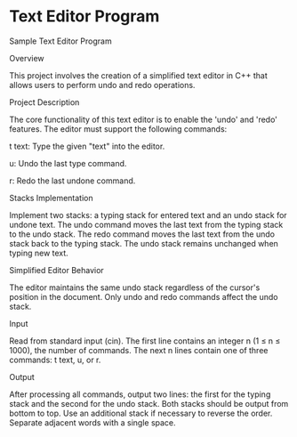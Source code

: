 # Text Editor Program
Sample Text Editor Program

Overview

This project involves the creation of a simplified text editor in C++
that allows users to perform undo and redo operations.


Project Description

The core functionality of this text editor is to enable the 'undo'
and 'redo' features. The editor must support the following commands:

t text: Type the given "text" into the editor.

u: Undo the last type command.

r: Redo the last undone command.


Stacks Implementation

Implement two stacks: a typing stack for entered text and an undo stack for undone text.
The undo command moves the last text from the typing stack to the undo stack.
The redo command moves the last text from the undo stack back to the typing stack.
The undo stack remains unchanged when typing new text.


Simplified Editor Behavior

The editor maintains the same undo stack regardless of the cursor's position in the document.
Only undo and redo commands affect the undo stack.


Input

Read from standard input (cin).
The first line contains an integer n (1 ≤ n ≤ 1000), the number of commands.
The next n lines contain one of three commands: t text, u, or r.


Output 

After processing all commands, output two lines: the first for the typing stack and the second for the undo stack.
Both stacks should be output from bottom to top. Use an additional stack if necessary to reverse the order.
Separate adjacent words with a single space.
